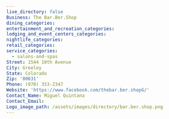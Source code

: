 ```yaml
---
live_directory: false
Business: The Bar.Ber.Shop
dining_categories:
entertainment_and_recreation_categories:
lodging_and_event_centers_categories:
nightlife_categories:
retail_categories:
service_categories:
  - salons-and-spas
Street: 1544 10th Avenue
City: Greeley
State: Colorado
Zip: '80631'
Phone: (970) 353-2347
Website: 'https://www.facebook.com/thebar.ber.shopG/'
Contact_Name: Miguel Quintana
Contact_Email:
Logo_image_path: /assets/images/directory/bar.ber.shop.png
---
```



